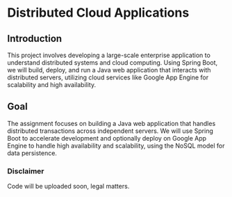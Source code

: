 # Distributed Cloud Applications

## Introduction
This project involves developing a large-scale enterprise application to understand distributed systems and cloud computing. Using Spring Boot, we will build, deploy, and run a Java web application that interacts with distributed servers, utilizing cloud services like Google App Engine for scalability and high availability.

## Goal
The assignment focuses on building a Java web application that handles distributed transactions across independent servers. We will use Spring Boot to accelerate development and optionally deploy on Google App Engine to handle high availability and scalability, using the NoSQL model for data persistence.

### Disclaimer
Code will be uploaded soon, legal matters.
